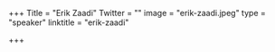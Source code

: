 +++
Title = "Erik Zaadi"
Twitter = ""
image = "erik-zaadi.jpeg"
type = "speaker"
linktitle = "erik-zaadi"

+++


